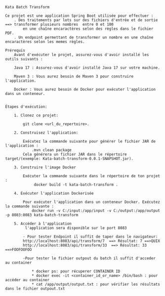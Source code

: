     Kata Batch Transform

    Ce projet est une application Spring Boot utilisée pour effectuer :
        . Des traitements par lots sur des fichiers d'entrée et de sortie ==> transformer plusieurs nombres  entre 0 et 100 
            en une chaîne encaractères selon des règles dans le fichier PDF.
        . Un endpoint permettant de transformer un nombre en une chaîne encaractères selon les memes règles.

    Prérequis
        Avant d'exécuter le projet, assurez-vous d'avoir installé les outils suivants :

        Java 17 : Assurez-vous d'avoir installé Java 17 sur votre machine.

        Maven 3 : Vous aurez besoin de Maven 3 pour construire l'application.

        Docker : Vous aurez besoin de Docker pour exécuter l'application dans un conteneur.


    Étapes d'exécution:

        1. Clonez ce projet:

            git clone <url_du_repertoire>.

        2. Construisez l'application:

            Exécutez la commande suivante pour générer le fichier JAR de l'application :
                .mvn clean package
            Cela générera un fichier JAR dans le répertoire target/(exemple: Kata-batch-transform-0.0.1-SNAPSHOT.jar).

        3. Construire l'image Docker

            Exécuter la commande suivante dans le répertoire de ton projet :
                 docker build -t kata-batch-transform .

        4. Exécuter l'application Dockerisée

            Pour exécuter l'application dans un conteneur Docker. Exécutez la commande suivante :
                docker run -v C:/input:/app/input -v C:/output:/app/output -p 8083:8083 kata-batch-transform
    
        5. Accéder à l'application
             l'application sera disponible sur le port 8083

            - Pour tester Endpoint il suffit de taper dans le navigateur: 
            http://localhost:8083/api/transform/7  ==> Résultat: 7 ==>QUIX
            http://localhost:8083/api/transform/33  ==> Résultat: 33 ==>FOOFOOFOO

            -Pour tester le fichier outpout du batch il suffit d'acceder au container 

                * docker ps: pour récuperer CONTAINER ID
                * docker exec -it <container_id_or_name> /bin/bash : pour accéder au container
                * cat /app/output/output.txt : pour vérifier les résultats dans le fichier outpout.txt
